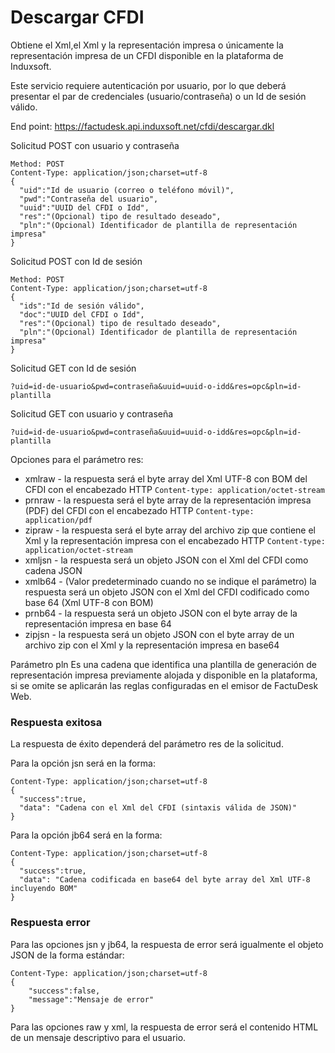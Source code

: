 # Descargar CFDI #

Obtiene el Xml,el Xml y la representación impresa o únicamente la representación impresa de un CFDI disponible en la plataforma de Induxsoft.

Este servicio requiere autenticación por usuario, por lo que deberá presentar el par de credenciales (usuario/contraseña) o un Id de sesión válido.

End point: https://factudesk.api.induxsoft.net/cfdi/descargar.dkl

Solicitud POST con usuario y contraseña
```
Method: POST
Content-Type: application/json;charset=utf-8
{
  "uid":"Id de usuario (correo o teléfono móvil)",
  "pwd":"Contraseña del usuario",
  "uuid":"UUID del CFDI o Idd",
  "res":"(Opcional) tipo de resultado deseado",
  "pln":"(Opcional) Identificador de plantilla de representación impresa"
}
```
Solicitud POST con Id de sesión
```
Method: POST
Content-Type: application/json;charset=utf-8
{
  "ids":"Id de sesión válido",
  "doc":"UUID del CFDI o Idd",
  "res":"(Opcional) tipo de resultado deseado",
  "pln":"(Opcional) Identificador de plantilla de representación impresa"
}
```
Solicitud GET con Id de sesión
```
?uid=id-de-usuario&pwd=contraseña&uuid=uuid-o-idd&res=opc&pln=id-plantilla
```
Solicitud GET con usuario y contraseña
```
?uid=id-de-usuario&pwd=contraseña&uuid=uuid-o-idd&res=opc&pln=id-plantilla
```
Opciones para el parámetro res:
* xmlraw - la respuesta será el byte array del Xml UTF-8 con BOM del CFDI con el encabezado HTTP ```Content-type: application/octet-stream```
* prnraw - la respuesta será el byte array de la representación impresa (PDF) del CFDI con el encabezado HTTP ```Content-type: application/pdf```
* zipraw - la respuesta será el byte array del archivo zip que contiene el Xml y la representación impresa con el encabezado HTTP ```Content-type: application/octet-stream```
* xmljsn - la respuesta será un objeto JSON con el Xml del CFDI como cadena JSON
* xmlb64 - (Valor predeterminado cuando no se indique el parámetro) la respuesta será un objeto JSON con el Xml del CFDI codificado como base 64 (Xml UTF-8 con BOM)
* prnb64 - la respuesta será un objeto JSON con el byte array de la representación impresa en base 64
* zipjsn - la respuesta será un objeto JSON con el byte array de un archivo zip con el Xml y la representación impresa en base64

Parámetro pln
Es una cadena que identifica una plantilla de generación de representación impresa previamente alojada y disponible en la plataforma, si se omite se aplicarán las reglas configuradas en el emisor de FactuDesk Web.

### Respuesta exitosa ###
La respuesta de éxito dependerá del parámetro res de la solicitud.

Para la opción jsn será en la forma:

```
Content-Type: application/json;charset=utf-8
{
  "success":true,
  "data": "Cadena con el Xml del CFDI (sintaxis válida de JSON)"
}
```
Para la opción jb64 será en la forma:

```
Content-Type: application/json;charset=utf-8
{
  "success":true,
  "data": "Cadena codificada en base64 del byte array del Xml UTF-8 incluyendo BOM"
}
```

### Respuesta error ###
Para las opciones jsn y jb64, la respuesta de error será igualmente el objeto JSON de la forma estándar:
```
Content-Type: application/json;charset=utf-8
{
	"success":false,
	"message":"Mensaje de error"
}
```

Para las opciones raw y xml, la respuesta de error será el contenido HTML de un mensaje descriptivo para el usuario.

